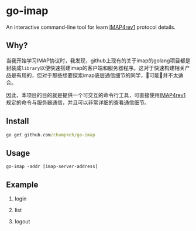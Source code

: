 # go-imap

An interactive command-line tool for learn [IMAP4rev1](https://tools.ietf.org/html/rfc3501) protocol details.

## Why?
当我开始学习IMAP协议时，我发现，github上现有的关于imap的golang项目都是封装成`library`以便快速搭建imap的客户端和服务器程序。这对于快速构建相关产品是有用的，但对于那些想要探索imap底层通信细节的同学，可能并不太适合。

因此，本项目的目的就是提供一个可交互的命令行工具，可直接使用[IMAP4rev1](https://tools.ietf.org/html/rfc3501)规定的命令与服务器通信，并且可以非常详细的查看通信细节。

## Install
```cmd
go get github.com/champkeh/go-imap
```

## Usage
```
go-imap -addr [imap-server-address]
```

## Example
1. login


2. list


3. logout